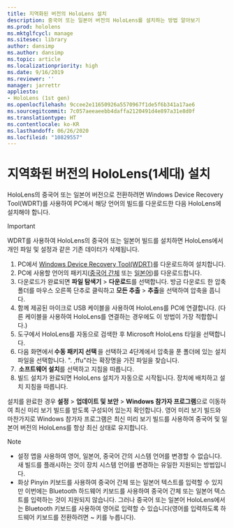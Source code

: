 ```yaml
---
title: 지역화된 버전의 HoloLens 설치
description: 중국어 또는 일본어 버전의 HoloLens를 설치하는 방법 알아보기
ms.prod: hololens
ms.mktglfcycl: manage
ms.sitesec: library
author: dansimp
ms.author: dansimp
ms.topic: article
ms.localizationpriority: high
ms.date: 9/16/2019
ms.reviewer: ''
manager: jarrettr
appliesto:
- HoloLens (1st gen)
ms.openlocfilehash: 9ccee2e11650926a5570967f1de5f6b341a17ae6
ms.sourcegitcommit: 7c057aeeaeebb4daffa2120491d4e897a31e8d0f
ms.translationtype: HT
ms.contentlocale: ko-KR
ms.lasthandoff: 06/26/2020
ms.locfileid: "10829557"
---
```

# 지역화된 버전의 HoloLens(1세대) 설치

HoloLens의 중국어 또는 일본어 버전으로 전환하려면 Windows Device Recovery Tool(WDRT)를 사용하여 PC에서 해당 언어의 빌드를 다운로드한 다음 HoloLens에 설치해야 합니다.

> [!IMPORTANT]
> WDRT를 사용하여 HoloLens의 중국어 또는 일본어 빌드를 설치하면 HoloLens에서 개인 파일 및 설정과 같은 기존 데이터가 삭제됩니다. 

1. PC에서 [Windows Device Recovery Tool(WDRT)](https://support.microsoft.com/help/12379)를 다운로드하여 설치합니다.
1. PC에 사용할 언어의 패키지([중국어 간체](https://aka.ms/hololensdownload-ch) 또는 [일본어](https://aka.ms/hololensdownload-jp))를 다운로드합니다.
1. 다운로드가 완료되면 **파일 탐색기** > **다운로드**를 선택합니다. 방금 다운로드 한 압축 폴더를 마우스 오른쪽 단추로 클릭하고 **모든 추출** > **추출**을 선택하여 압축을 풉니다.
1. 함께 제공된 마이크로 USB 케이블을 사용하여 HoloLens를 PC에 연결합니다. (다른 케이블을 사용하여 HoloLens를 연결하는 경우에도 이 방법이 가장 적합합니다.)
1. 도구에서 HoloLens를 자동으로 검색한 후 Microsoft HoloLens 타일을 선택합니다.
1. 다음 화면에서 **수동 패키지 선택** 을 선택하고 4단계에서 압축을 푼 폴더에 있는 설치 파일을 선택합니다. ". ,ffu"라는 확장명을 가진 파일을 찾습니다. 
1.  **소프트웨어 설치**를 선택하고 지침을 따릅니다. 
1. 빌드 설치가 완료되면 HoloLens 설치가 자동으로 시작됩니다. 장치에 배치하고 설치 지침을 따릅니다. 

설치를 완료한 경우 **설정** > **업데이트 및 보안** > **Windows 참가자 프로그램**으로 이동하여 최신 미리 보기 빌드를 받도록 구성되어 있는지 확인합니다. 영어 미리 보기 빌드와 마찬가지로 Windows 참가자 프로그램은 최신 미리 보기 빌드를 사용하여 중국어 및 일본어 버전의 HoloLens를 항상 최신 상태로 유지합니다.

> [!NOTE]
>  
> - 설정 앱을 사용하여 영어, 일본어, 중국어 간의 시스템 언어를 변경할 수 없습니다. 새 빌드를 플래시하는 것이 장치 시스템 언어를 변경하는 유일한 지원되는 방법입니다.
> - 화상 Pinyin 키보드를 사용하여 중국어 간체 또는 일본어 텍스트를 입력할 수 있지만 이번에는 Bluetooth 하드웨어 키보드를 사용하여 중국어 간체 또는 일본어 텍스트를 입력하는 것이 지원되지 않습니다.  그러나 중국어 또는 일본어 HoloLens에서는 Bluetooth 키보드를 사용하여 영어로 입력할 수 있습니다(영어를 입력하도록 하드웨어 키보드를 전환하려면 ~ 키를 누릅니다).
